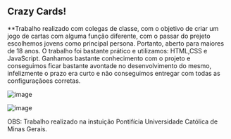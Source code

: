 ## Crazy Cards! ##

**Trabalho realizado com colegas de classe, com o objetivo de criar um jogo de cartas com alguma função diferente, com o passar do prejeto escolhemos jovens como principal persona. Portanto, aberto para maiores de 18 anos. O trabalho foi bastante prático e utilizamos: HTML,CSS e JavaScript. Ganhamos bastante conhecimento com o projeto e conseguimos ficar bastante avontade no desenvolvimento do mesmo, infelizmente o prazo era curto e não conseguimos entregar com todas as configuraçãoes corretas.


![image](https://user-images.githubusercontent.com/80351589/147702748-1a9b0f6b-c84f-446f-be45-3e1a238abd86.png)

![image](https://user-images.githubusercontent.com/80351589/147702768-38d02358-aaeb-4fa2-b213-635be5c49e8a.png)














OBS: Trabalho realizado na instuição Pontifícia Universidade Católica de Minas Gerais.
